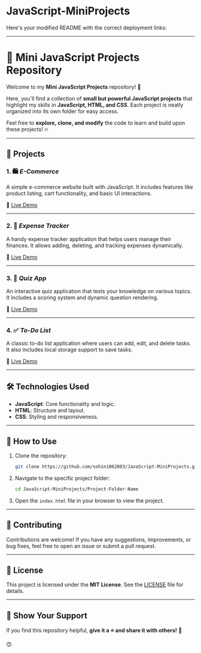 # JavaScript-MiniProjects

Here's your modified README with the correct deployment links:  

---

# 🚀 Mini JavaScript Projects Repository  

Welcome to my **Mini JavaScript Projects** repository! 🚀  

Here, you'll find a collection of **small but powerful JavaScript projects** that highlight my skills in **JavaScript, HTML, and CSS**. Each project is neatly organized into its own folder for easy access.  

Feel free to **explore, clone, and modify** the code to learn and build upon these projects! 🔥  

---

## 📂 Projects  

### 1. 🛍 *E-Commerce*  
A simple e-commerce website built with JavaScript. It includes features like product listing, cart functionality, and basic UI interactions.  

📁 [Live Demo](https://sohini062003.github.io/JavaScript-MiniProjects/E-Commerce/)  

---

### 2. 💸 *Expense Tracker*  
A handy expense tracker application that helps users manage their finances. It allows adding, deleting, and tracking expenses dynamically.  

📁 [Live Demo](https://sohini062003.github.io/JavaScript-MiniProjects/Expense_Tracker/)  

---

### 3. 🧠 *Quiz App*  
An interactive quiz application that tests your knowledge on various topics. It includes a scoring system and dynamic question rendering.  

📁 [Live Demo](https://sohini062003.github.io/JavaScript-MiniProjects/Quiz_App/)  

---

### 4. ✅ *To-Do List*  
A classic to-do list application where users can add, edit, and delete tasks. It also includes local storage support to save tasks.  

📁 [Live Demo](https://sohini062003.github.io/JavaScript-MiniProjects/To-Do_List/)  

---

## 🛠 Technologies Used  

- **JavaScript**: Core functionality and logic.  
- **HTML**: Structure and layout.  
- **CSS**: Styling and responsiveness.  

---

## 🚀 How to Use  

1. Clone the repository:  
   ```bash
   git clone https://github.com/sohini062003/JavaScript-MiniProjects.git
   ```  
2. Navigate to the specific project folder:  
   ```bash
   cd JavaScript-MiniProjects/Project-Folder-Name
   ```  
3. Open the `index.html` file in your browser to view the project.  

---

## 🤝 Contributing  

Contributions are welcome! If you have any suggestions, improvements, or bug fixes, feel free to open an issue or submit a pull request.  

---

## 📄 License  

This project is licensed under the **MIT License**. See the [LICENSE](./LICENSE) file for details.  

---

## 🌟 Show Your Support  

If you find this repository helpful, **give it a ⭐ and share it with others!** 🚀  

 😊
